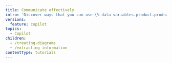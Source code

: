 ```yaml
---
title: Communicate effectively
intro: 'Discover ways that you can use {% data variables.product.prodname_copilot %} to communicate effectively with your team and stakeholders.'
versions:
  feature: copilot
topics:
  - Copilot
children:
  - /creating-diagrams
  - /extracting-information
contentType: tutorials
---
```

